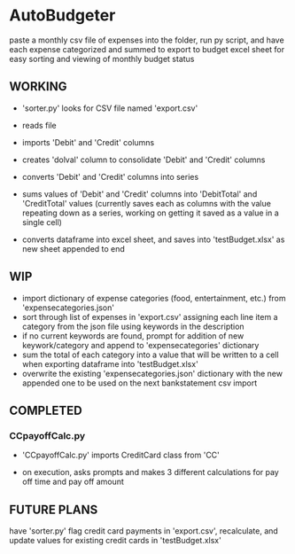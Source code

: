 # AutoBudgeter

paste a monthly csv file of expenses into the folder, run py script, and have each expense categorized and summed to export to budget excel sheet for easy sorting and viewing of monthly budget status

## WORKING

- 'sorter.py' looks for CSV file named 'export.csv'

- reads file

- imports 'Debit' and 'Credit' columns

- creates 'dolval' column to consolidate 'Debit' and 'Credit' columns

- converts 'Debit' and 'Credit' columns into series

- sums values of 'Debit' and 'Credit' columns into 'DebitTotal' and 'CreditTotal' values (currently saves each as columns with the value repeating down as a series, working on getting it saved as a value in a single cell)

- converts dataframe into excel sheet, and saves into 'testBudget.xlsx' as new sheet appended to end

## WIP

- import dictionary of expense categories (food, entertainment, etc.) from 'expensecategories.json'
- sort through list of expenses in 'export.csv' assigning each line item a category from the json file using keywords in the description
- if no current keywords are found, prompt for addition of new keywork/category and append to 'expensecategories' dictionary
- sum the total of each category into a value that will be written to a cell when exporting dataframe into 'testBudget.xlsx' 
- overwrite the existing 'expensecategories.json' dictionary with the new appended one to be used on the next bankstatement csv import

## COMPLETED

### CCpayoffCalc.py

- 'CCpayoffCalc.py' imports CreditCard class from 'CC'

- on execution, asks prompts and makes 3 different calculations for pay off time and pay off amount 

## FUTURE PLANS

have 'sorter.py' flag credit card payments in 'export.csv', recalculate, and update values for existing credit cards in 'testBudget.xlsx'
